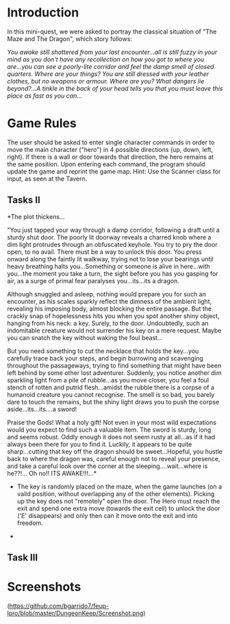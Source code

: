 # Introduction
In this mini-quest, we were asked to portray the classical situation of "The Maze and The Dragon", which story follows:

*You awake still shattered from your last encounter...all is still fuzzy in your mind as you don't have any recollection on how you got to where you are...you can see a poorly-lite corridor and feel the damp smell of closed quarters. Where are your things? You are still dressed with your leather clothes, but no weapons or armour. Where are you? What dangers lie beyond?...A tinkle in the back of your head tells you that you must leave this place as fast as you can...*


# Game Rules
The user should be asked to enter single character commands in order to move the main character ("hero") in 4 possible directions (up, down, left, right). If there is a wall or door towards that direction, the hero remains at the same position. Upon entering each command, the program should update the game and reprint the game map. Hint: Use the Scanner class for input, as seen at the Tavern.

## Tasks II
*The plot thickens...

"You just tapped your way through a damp corridor, following a draft until a sturdy shut door. The poorly lit doorway reveals a charred knob where a dim light protrudes through an obfuscated keyhole. You try to pry the door open, to no avail. There must be a way to unlock this door. You press onward along the faintly lit walkway, trying not to lose your bearings until heavy breathing halts you...Something or someone is alive in here...with you...the moment you take a turn, the sight before you has you gasping for air, as a surge of primal fear paralyses you...its...its a dragon. 

Although snuggled and asleep, nothing would prepare you for such an encounter, as his scales sparkly reflect the dimness of the ambient light, revealing his imposing body, almost blocking the entire passage. But the crackly snap of hopelessness hits you when you spot another shiny object, hanging from his neck: a key. Surely, to the door. Undoubtedly, such an indomitable creature would not surrender his key on a mere request. Maybe you can snatch the key without waking the foul beast...

But you need something to cut the necklace that holds the key...you carefully trace back your steps, and begin burrowing and scavenging throughout the passageways, trying to find something that might have been left behind by some other lost adventurer. Suddenly, you notice another dim sparkling light from a pile of rubble...as you move closer, you feel a foul stench of rotten and putrid flesh...amidst the rubble there is a corpse of a humanoid creature you cannot recognise. The smell is so bad, you barely dare to touch the remains, but the shiny light draws you to push the corpse aside...its...its....a sword!

Praise the Gods! What a holy gift! Not even in your most wild expectations would you expect to find such a valuable item. The sword is sturdy, long and seems robust. Oddly enough it does not seem rusty at all...as if it had always been there for you to find it. Luckily, it appears to be quite sharp...cutting that key off the dragon should be sweet...Hopeful, you hustle back to where the dragon was, careful enough not to reveal your presence, and take a careful look over the corner at the sleeping....wait...where is he??!... Oh no!! ITS AWAKE!!!...*

* The key is randomly placed on the maze, when the game launches (on a valid position, without overlapping any of the other elements). Picking up the key does not "remotely" open the door. The Hero must reach the exit and spend one extra move (towards the exit cell) to unlock the door ('E' disappears) and only then can it move onto the exit and into freedom. 


* 

## Task III



# Screenshots
(https://github.com/bgarrido7/feup-lpro/blob/master/DungeonKeep/Screenshot.png)
